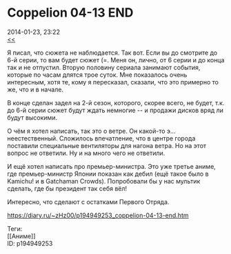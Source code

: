 Coppelion 04-13 END
====================

   
 2014-01-23, 23:22   
   [<<](Coppelion%2001-03)    
   
 Я писал, что сюжета не наблюдается. Так вот. Если вы до смотрите до 6-й серии, то вам будет сюжет (=. Меня он, лично, от 6 серии и до конца так и не отпустил. Вторую половину сериала занимают события, которые по часам длятся трое суток. Мне показалось очень интересным, хотя те, кому я пересказал, сказали, что это примерно то же, что и в начале.   
   
 В конце сделан задел на 2-й сезон, которого, скорее всего, не будет, т.к. до 6-й серии сюжет будут ждать немногие -- и продажи дисков вряд ли будут высокими.   
   
 О чём я хотел написать, так это о ветре. Он какой-то э... неестественный. Сложилось впечатление, что в центре города поставили специальные вентиляторы для нагона ветра. Но на этот вопрос не ответили. Ну и на много чего не ответили.   
   
 И ещё хотел написать про премьер-министра. Это уже третье аниме, где премьер-министр Японии показан как дебил (ещё такое было в Kamichu! и в Gatchaman Crowds). Попробовали бы у нас мультик сделать, где бы президент так себя вёл!   
   
 Интересно, что сделают с остатками Первого Отряда.   
    
 <https://diary.ru/~zHz00/p194949253_coppelion-04-13-end.htm>   
   
 Теги:   
 [[Аниме]]   
 ID: p194949253